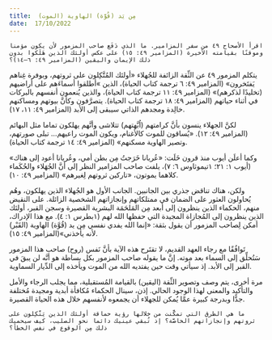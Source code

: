 ```yaml
---
title:  مِن يَد (قُوَّة) الهاوية (الموت)
date:  17/10/2022
---
```


`اقرأ الأصحاح ٤٩ من سفر المزامير. ما الذي دَفَع صاحب المزمور لأن يكون مؤمنا وموقنًا بقيامته الأخيرة (المزامير ٤٩: ١٥) على عكس أولئك الذين هَلَكوا بدون ذلك الإيمان واليقين (المزامير ٤٩: ٦–١٤)؟`

يتكلم المزمور ٤٩ عن الثِّقة الزائفة للجُهلاء «أولئك المُتَّكِلون على ثروتهم، وبوفرة غِناهم يَفتَخرون» (المزامير ٤٩: ٦ ترجمة كتاب الحياة)، الذين »أطلقوا أسماءَهم على أراضيهم (تخليدًا لذكرهم)» (المزامير ٤٩: ١١ ترجمة كتاب الحياة)، والذين يُنعمون أنفسهم بالبركات في أثناء حياتهم  (المزامير ٤٩: ١٨ ترجمة كتاب الحياة). يتصرَّفون وكأنَّ بيوتهم ومساكنهم خالِدة ومجدهم الذاتي سيبقى إلى الأبد (المزامير ٤٩: ١١، ١٧).

لكنَّ الجهلاء ينسون بأنَّ كرامتهم (اُبَّهتهم) تتلاشى وأنَّهم يهلكون تماما مثل البهائم (المزامير ٤٩: ١٢). «يُساقون للموت كالأغنام، ويكون الموت راعيهم… تبلى صورتهم، وتصير الهاوية مسكنهم» (المزامير ٤٩: ١٤ ترجمة كتاب الحياة).

وكما أعلَن أيوب منذ قرون خَلَت: «عُريانا خَرَجتُ مِن بطن أمي، وعُريانا أعود إلى هناك» (أيوب ١: ٢١؛ ١تيموثاوس ٦: ٧)، يلفت صاحب المزامير النظر إلى أنَّ الجُهَلاء والحُكَماء كلاهما يموتون، «تاركين ثروتهم لِغيرهم» (المزامير ٤٩: ١٠).

ولكن، هناك تناقض جذري بين الجانبين. الجانب الأول هو الجُهلاء الذين يهلكون، وهُم يُحاولون العثور على الضمان في ممتلكاتهم وإنجازاتهم الشخصية الزائلة. على النقيض منهم، الحكماء الذين ينظرون إلى أبعد مِن المَلحَمَة البشرية القصيرة وسجن القبر، أولئك الذين ينظرون إلى المُجازاة المجيدة التي حفظها الله لهم (١بطرس ١: ٤). مع هذا الإدراك، أمكن لِصاحب المزمور أن يقول بثقة: «إنما الله يفدي نفسي مِن يد (قُوَّة) الهاوية (القَبْر) لأنه يأخذني»(المزامير ٤٩: ١٥).

تَوافُقًا مع رجاء العهد القديم، لا تقتَرح هذه الآية بأنَّ نَفس (روح) صاحب هذا المزمور سَتُحلِّق إلى السماء بعد موته. إنَّ ما يقوله صاحب المزمور بكل بساطة هو أنَّه لن يبقَ في القبر إلى الأبد. إذ سيأتي وقت حين يفتديه الله من الموت ويأخذه إلى الدِّيار السماوية.

مرة أخرى، يتم وصف وتصوير الثِّقة (اليقين) بالقيامة المُستقبلية، مما يجلب الرجاء والأمل والتأكيد والمعنى لهذا الوجود الحالي. إذن، سينال الحكماء مُكافأة أبدية ومجيدة مُختلفة جدًّا وبدرجة كبيرة عمَّا يُمكن للجهلاء أن يجمعوه لأنفسهم خلال هذه الحياة القصيرة.

`ما هي الطرق التي تمكَّنت من خلالها رؤية حماقة أولئك الذين يَتَّكِلون على ثروتهم وإنجازاتهم الخاصَّة؟ إذ تُبقي عينيك دائما نحو الصليب، كيف سيحميك ذلك مِن الوقوع في نفس الخطأ؟`